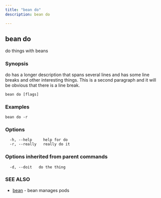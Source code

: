 ```yaml
---
title: "bean do"
description: bean do

---
```

## bean do

do things with beans

### Synopsis

do has a longer description that spans several lines and has some line breaks and other interesting things.
This is a second paragraph and it will be obvious that there is a line break.


```
bean do [flags]
```

### Examples

```
bean do -r
```

### Options

```
  -h, --help     help for do
  -r, --really   really do it
```

### Options inherited from parent commands

```
  -d, --doit   do the thing
```

### SEE ALSO

* [bean](bean/)	 - bean manages pods

